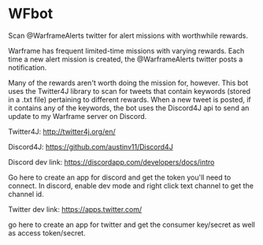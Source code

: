 # WFbot
Scan @WarframeAlerts twitter for alert missions with worthwhile rewards. 

Warframe has frequent limited-time missions with varying rewards. Each time a new alert mission is created, the @WarframeAlerts twitter posts a notification.

Many of the rewards aren't worth doing the mission for, however.
This bot uses the Twitter4J library to scan for tweets that contain keywords (stored in a .txt file) pertaining to different rewards. 
When a new tweet is posted, if it contains any of the keywords, the bot uses the Discord4J api to send an update to my Warframe server on Discord. 

Twitter4J: http://twitter4j.org/en/

Discord4J: https://github.com/austinv11/Discord4J



Discord dev link: https://discordapp.com/developers/docs/intro

Go here to create an app for discord and get the token you'll need to connect. In discord, enable dev mode and right click text channel to get the channel id. 

Twitter dev link: https://apps.twitter.com/

go here to create an app for twitter and get the consumer key/secret as well as access token/secret. 
